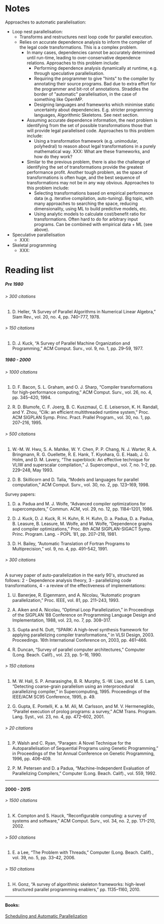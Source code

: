 # Notes

Approaches to automatic parallelisation:

* Loop nest parallelisation:
  * Transforms and restructures nest loop code for parallel execution.
  * Relies on accurate dependence analysis to inform the compiler of
    the legal code transformations. This is a complex problem.
    * In many cases, dependencies cannot be accurately determined
      until run-time, leading to over-conservative dependence
      relations. Approaches to this problem include:
      * Performing dependence analysis dynamically at runtime,
        e.g. through speculative parallelisation.
      * Requiring the programmer to give "hints" to the compiler by
        annotating their source programs. Bad due to extra effort for
        the programmer and bit-rot of annotations. Straddles the
        border of "automatic" parallelisation, in the case of
        something like OpenMP.
      * Designing languages and frameworks which minimise static
        uncertainty about dependencies. E.g. stricter programming
        languages, Algorithmic Skeletons. See next section.
    * Assuming accurate dependence information, the next problem is
      identifying from the set of possible transformations those that
      will provide legal parallelised code. Approaches to this problem
      include:
      * Using a transformation framework (e.g. unimodular, polyhedral)
        to reason about legal transformations in a purely mathematical
        way. XXX: What are these frameworks, and how do they work?
    * Similar to the previous problem, there is also the challenge of
      identifying the set of transformations provide the greatest
      performance profit. Another tough problem, as the space of
      transformations is often huge, and the best sequence of
      transformations may not be in any way obvious. Approaches to
      this problem include:
      * Selecting transformations based on empirical performance data
        (e.g. iterative compilation, auto-tuning). Big topic, with
        many approaches to searching the space, reducing
        dimensionality, using ML to build predictive models, etc.
      * Using analytic models to calculate cost/benefit ratio for
        transformations. Often hard to do for arbitrary input
        programs. Can be combined with empirical data + ML (see
        above).
* Speculative parallelisation
  * XXX:
* Skeletal programming
  * XXX:

# Reading list

##### Pre 1980

###### > 300 citations

1. D. Heller, “A Survey of Parallel Algorithms in Numerical Linear
   Algebra,” Siam Rev., vol. 20, no. 4, pp. 740–777, 1978.

###### > 150 citations

1. D. J. Kuck, “A Survey of Parallel Machine Organization and
   Programming,” ACM Comput. Surv., vol. 9, no. 1, pp. 29–59, 1977.

##### 1980 - 2000

###### > 1000 citations

1. D. F. Bacon, S. L. Graham, and O. J. Sharp, “Compiler
   transformations for high-performance computing,” ACM Comput. Surv.,
   vol. 26, no. 4, pp. 345–420, 1994.

1. R. D. Blumofe, C. F. Joerg, B. C. Kuszmaul, C. E. Leiserson,
   K. H. Randall, and Y. Zhou, “Cilk: an efficient multithreaded
   runtime system,” Proc. ACM SIGPLAN Symp. Princ. Pract. Prallel
   Program., vol. 30, no. 1, pp. 207–216, 1995.

###### > 500 citations

1. W.-M. W. Hwu, S. A. Mahlke, W. Y. Chen, P. P. Chang, N. J. Warter,
   R. A. Bringmann, R. G. Ouellette, R. E. Hank, T. Kiyohara,
   G. E. Haab, J. G. Holm, and D. M. Lavery, “The superblock: An
   effective technique for VLIW and superscalar compilation,”
   J. Supercomput., vol. 7, no. 1–2, pp. 229–248, May 1993.

1. D. B. Skillicorn and D. Talia, “Models and languages for parallel
   computation,” ACM Comput. Surv., vol. 30, no. 2, pp. 123–169, 1998.

Survey papers:

1. D. a. Padua and M. J. Wolfe, “Advanced compiler optimizations for
   supercomputers,” Commun. ACM, vol. 29, no. 12, pp. 1184–1201, 1986.

1. D. J. Kuck, D. J. Kuck, R. H. Kuhn, R. H. Kuhn, D. a. Padua,
   D. a. Padua, B. Leasure, B. Leasure, M. Wolfe, and M. Wolfe,
   “Dependence graphs and compiler optimizations,” Proc. 8th ACM
   SIGPLAN-SIGACT Symp. Princ. Program. Lang. - POPL ’81, pp. 207–218,
   1981.

1. D. H. Bailey, “Automatic Translation of Fortran Programs to
   Multiprecision,” vol. 9, no. 4, pp. 491–542, 1991.

###### > 300 citations

A survey paper of auto-parallelization in the early 90's, structured
as follows: 2 - Dependence analysis theory, 3 - parallelizing code
transformations, 4 - a review of the effectiveness of implementations:

1. U. Banerjee, R. Eigenmann, and A. Nicolau, “Automatic program
   parallelization,” Proc. IEEE, vol. 81, pp. 211–243, 1993.

1. A. Aiken and A. Nicolau, “Optimal Loop Parallelization,” in
   Proceedings of the SIGPLAN ’88 Conference on Programming Language
   Design and Implementation, 1988, vol. 23, no. 7, pp. 308–317.

1. S. Gupta and N. Dutt, “SPARK: A high-level synthesis framework for
   applying parallelizing compiler transformations,” in VLSI
   Design, 2003. Proceedings. 16th International Conference on, 2003,
   pp. 461–466.

1. R. Duncan, “Survey of parallel computer architectures,” Computer
   (Long. Beach. Calif)., vol. 23, pp. 5–16, 1990.

###### > 150 citations

1. M. W. Hall, S. P. Amarasinghe, B. R. Murphy, S.-W. Liao, and
   M. S. Lam, “Detecting coarse-grain parallelism using an
   interprocedural parallelizing compiler,” in
   Supercomputing, 1995. Proceedings of the IEEE/ACM SC95 Conference,
   1995, p. 49.

1. G. Gupta, E. Pontelli, K. a. M. Ali, M. Carlsson, and
   M. V. Hermenegildo, “Parallel execution of prolog programs: a
   survey,” ACM Trans. Program. Lang. Syst., vol. 23, no. 4,
   pp. 472–602, 2001.

###### > 20 citations

1. P. Walsh and C. Ryan, “Paragen: A Novel Technique for the
   Autoparallelisation of Sequential Programs using Genetic
   Programming,” in Proceedings of the 1st Annual Conference on
   Genetic Programming, 1996, pp. 406–409.

1. P. M. Petersen and D. a Padua, “Machine-Independent Evaluation of
   Parallelizing Compilers,” Computer (Long. Beach. Calif)., vol. 559,
   1992.


-------

#### 2000 - 2015


###### > 1500 citations

1. K. Compton and S. Hauck, “Reconfigurable computing: a survey of
   systems and software,” ACM Comput. Surv., vol. 34, no. 2,
   pp. 171–210, 2002.

###### > 500 citations

1. E. a Lee, “The Problem with Threads,” Computer
   (Long. Beach. Calif)., vol. 39, no. 5, pp. 33–42, 2006.

###### > 150 citations

1. H. Gonz, “A survey of algorithmic skeleton frameworks: high-level
   structured parallel programming enablers,” pp. 1135–1160, 2010.

-----

#### Books:

[Scheduling and Automatic Parallelization](https://books.google.co.uk/books?id=PEnln_iwipgC&lpg=PR9&ots=JPjwPt-aQf&lr&pg=PP1#v=onepage&q&f=false)
